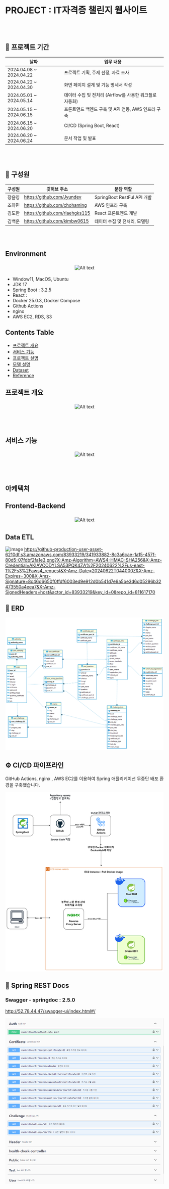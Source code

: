 # PROJECT : IT자격증 챌린지 웹사이트 

</br></br>

## 📆 프로젝트 기간 

| 날짜 | 업무 내용 |
| --- | --- |
| 2024.04.08 ~ 2024.04.22 | 프로젝트 기획, 주제 선정, 자료 조사 |
| 2024.04.22 ~ 2024.04.30 | 화면 페이지 설계 및 기능 명세서 작성 |
| 2024.05.01 ~ 2024.05.14 | 데이터 수집 및 전처리 (Airflow를 사용한 워크플로 자동화) |
| 2024.05.15 ~ 2024.06.15 | 프론트앤드 백엔드 구축 및 API 연동, AWS 인프라 구축 |
| 2024.06.15 ~ 2024.06.20 | CI/CD (Spring Boot, React) |
| 2024.06.20 ~ 2024.06.24 | 문서 작업 및 발표 |

</br></br>

## 🕺 구성원

| 구성원 | 깃허브 주소 | 분담 역할 |
| --- | --- | --- |
| 장윤영 | https://github.com/Jyundev | SpringBoot RestFul API 개발|
| 조하민 | https://github.com/chohaming |AWS 인프라 구축|
| 김도한 | https://github.com/rlaehgks115 |React 프론트엔드 개발|
| 김백운 | https://github.com/kimbw0615 | 데이터 수집 및 전처리, 모델링|

</br></br>


## Environment

<div align="center">
  <img src="https://github-production-user-asset-6210df.s3.amazonaws.com/83933219/341933055-6b85c800-e28c-41c2-ab80-e112e6eb46dd.png?X-Amz-Algorithm=AWS4-HMAC-SHA256&X-Amz-Credential=AKIAVCODYLSA53PQK4ZA%2F20240622%2Fus-east-1%2Fs3%2Faws4_request&X-Amz-Date=20240622T043650Z&X-Amz-Expires=300&X-Amz-Signature=b2a9bb8d4cc0267811649c84d562af4db9a6aab0455f61fa0363bf74ca769fad&X-Amz-SignedHeaders=host&actor_id=83933219&key_id=0&repo_id=811617170" alt="Alt text" style="width: 75%; margin: 5px;">
</div>

- Window11, MacOS, Ubuntu
- JDK 17
- Spring Boot : 3.2.5
- React : 
- Docker 25.0.3, Docker Compose
- Github Actions
- nginx
- AWS EC2, RDS, S3

## Contents Table

- [프로젝트 개요](#프로젝트-개요)
- [서비스 기능](#서비스-기능)
- [프로젝트 설명](#프로젝트-설명)
- [모델 설명](#모델-설명)
- [Dataset](#dataset)
- [Reference](#reference)


## 프로젝트 개요

<div align="center">
  <img src="https://github.com/pladata-encore/DE29-final-plzEatYun-ddajait/assets/83933219/3aa5391c-6dd4-4590-8f5a-699eae45d2a2" alt="Alt text" style="width: 75%; margin: 5px;">
</div>


</br></br>

## 서비스 기능

<div align="center">
  <img src="https://github-production-user-asset-6210df.s3.amazonaws.com/83933219/341932154-1f2d3a88-ca72-4482-8b54-f41342b11246.png?X-Amz-Algorithm=AWS4-HMAC-SHA256&X-Amz-Credential=AKIAVCODYLSA53PQK4ZA%2F20240622%2Fus-east-1%2Fs3%2Faws4_request&X-Amz-Date=20240622T043506Z&X-Amz-Expires=300&X-Amz-Signature=bfeaf88d8b44356e2f17f646084794b2639acd54f8d7b01929f59e3cf43e83c8&X-Amz-SignedHeaders=host&actor_id=83933219&key_id=0&repo_id=811617170" alt="Alt text" style="width: 75%; margin: 5px;">
</div>

</br></br>

## 아케텍처
## Frontend-Backend

<div align="center">
  <img src="https://github-production-user-asset-6210df.s3.amazonaws.com/83933219/341933705-28c138aa-7065-4f79-9b4d-088a75f08439.png?X-Amz-Algorithm=AWS4-HMAC-SHA256&X-Amz-Credential=AKIAVCODYLSA53PQK4ZA%2F20240622%2Fus-east-1%2Fs3%2Faws4_request&X-Amz-Date=20240622T043853Z&X-Amz-Expires=300&X-Amz-Signature=2f0463b97f4117b1c2cfb62049238294974125690feb80f6592a772a59f0134e&X-Amz-SignedHeaders=host&actor_id=83933219&key_id=0&repo_id=811617170" alt="Alt text" style="width: 75%; margin: 5px;">
</div>

## Data ETL
![image](https://github.com/pladata-encore/DE29-final-plzEatYun-ddajait/assets/83933219/8c3a6cae-1a15-457f-80d5-07fdbf2fa1e3)
https://github-production-user-asset-6210df.s3.amazonaws.com/83933219/341933882-8c3a6cae-1a15-457f-80d5-07fdbf2fa1e3.png?X-Amz-Algorithm=AWS4-HMAC-SHA256&X-Amz-Credential=AKIAVCODYLSA53PQK4ZA%2F20240622%2Fus-east-1%2Fs3%2Faws4_request&X-Amz-Date=20240622T044000Z&X-Amz-Expires=300&X-Amz-Signature=8c46d6650f0ffdf6003ed9e912d0b541d7e9a5be3d6d05296b32473550a4eea7&X-Amz-SignedHeaders=host&actor_id=83933219&key_id=0&repo_id=811617170



## 🔗 ERD 

![ERD](/image/ERD-DDAJAIT.png)


## ⚙️ CI/CD 파이프라인
GitHub Actions, nginx , AWS EC2를 이용하여 Spring 애플리케이션 무중단 배포 환경을 구축했습니다.

![CI](/image/spring_ci_cd.png)

## 📝 Spring REST Docs
###  Swagger - springdoc : 2.5.0
http://52.78.44.47/swagger-ui/index.html#/

![swagger](/image/swagger.png)

